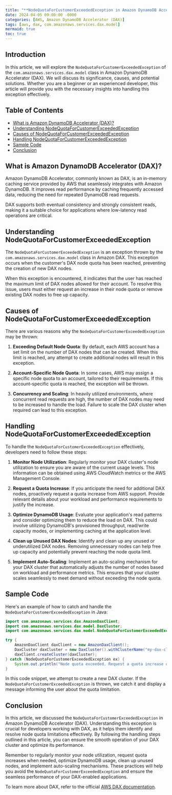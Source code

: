 ```yaml
---
title: "**NodeQuotaForCustomerExceededException in Amazon DynamoDB Accelerator (DAX)**"
date: 2024-04-05 09:00:00 -0000
categories: [AWS, Amazon DynamoDB Accelerator (DAX)]
tags: [aws, dax, com.amazonaws.services.dax.model]
mermaid: true
toc: true
---
```



## Introduction

In this article, we will explore the `NodeQuotaForCustomerExceededException` of the `com.amazonaws.services.dax.model` class in Amazon DynamoDB Accelerator (DAX). We will discuss its significance, causes, and potential solutions. Whether you are a beginner or an experienced developer, this article will provide you with the necessary insights into handling this exception effectively.

## Table of Contents

- [What is Amazon DynamoDB Accelerator (DAX)?](#what-is-amazon-dynamodb-accelerator-dax)
- [Understanding NodeQuotaForCustomerExceededException](#understanding-nodequotaforcustomerexception)
- [Causes of NodeQuotaForCustomerExceededException](#causes-of-nodequotaforcustomerexception)
- [Handling NodeQuotaForCustomerExceededException](#handling-nodequotaforcustomerexception)
- [Sample Code](#sample-code)
- [Conclusion](#conclusion)

## What is Amazon DynamoDB Accelerator (DAX)?

Amazon DynamoDB Accelerator, commonly known as DAX, is an in-memory caching service provided by AWS that seamlessly integrates with Amazon DynamoDB. It improves read performance by caching frequently accessed data, reducing the need for repeated DynamoDB read requests.

DAX supports both eventual consistency and strongly consistent reads, making it a suitable choice for applications where low-latency read operations are critical.

## Understanding NodeQuotaForCustomerExceededException

The `NodeQuotaForCustomerExceededException` is an exception thrown by the `com.amazonaws.services.dax.model` class in Amazon DAX. This exception occurs when the customer's DAX node quota has been reached, preventing the creation of new DAX nodes.

When this exception is encountered, it indicates that the user has reached the maximum limit of DAX nodes allowed for their account. To resolve this issue, users must either request an increase in their node quota or remove existing DAX nodes to free up capacity.

## Causes of NodeQuotaForCustomerExceededException

There are various reasons why the `NodeQuotaForCustomerExceededException` may be thrown:

1. **Exceeding Default Node Quota**: By default, each AWS account has a set limit on the number of DAX nodes that can be created. When this limit is reached, any attempt to create additional nodes will result in this exception.

2. **Account-Specific Node Quota**: In some cases, AWS may assign a specific node quota to an account, tailored to their requirements. If this account-specific quota is reached, the exception will be thrown.

3. **Concurrency and Scaling**: In heavily utilized environments, where concurrent read requests are high, the number of DAX nodes may need to be increased to handle the load. Failure to scale the DAX cluster when required can lead to this exception.

## Handling NodeQuotaForCustomerExceededException

To handle the `NodeQuotaForCustomerExceededException` effectively, developers need to follow these steps:

1. **Monitor Node Utilization**: Regularly monitor your DAX cluster's node utilization to ensure you are aware of the current usage levels. This information can be obtained using AWS CloudWatch metrics or the AWS Management Console.

2. **Request a Quota Increase**: If you anticipate the need for additional DAX nodes, proactively request a quota increase from AWS support. Provide relevant details about your workload and performance requirements to justify the increase.

3. **Optimize DynamoDB Usage**: Evaluate your application's read patterns and consider optimizing them to reduce the load on DAX. This could involve utilizing DynamoDB's provisioned throughput, read/write capacity modes, or implementing caching at the application level.

4. **Clean up Unused DAX Nodes**: Identify and clean up any unused or underutilized DAX nodes. Removing unnecessary nodes can help free up capacity and potentially prevent reaching the node quota limit.

5. **Implement Auto-Scaling**: Implement an auto-scaling mechanism for your DAX cluster that automatically adjusts the number of nodes based on workload and performance metrics. This ensures that your cluster scales seamlessly to meet demand without exceeding the node quota.

## Sample Code

Here's an example of how to catch and handle the `NodeQuotaForCustomerExceededException` in Java:

```java
import com.amazonaws.services.dax.AmazonDaxClient;
import com.amazonaws.services.dax.model.DaxCluster;
import com.amazonaws.services.dax.model.NodeQuotaForCustomerExceededException;

try {
    AmazonDaxClient daxClient = new AmazonDaxClient();
    DaxCluster daxCluster = new DaxCluster().withClusterName("my-dax-cluster");
    daxClient.createCluster(daxCluster);
} catch (NodeQuotaForCustomerExceededException ex) {
    System.out.println("Node quota exceeded. Request a quota increase or clean up unused nodes.");
}
```

In this code snippet, we attempt to create a new DAX cluster. If the `NodeQuotaForCustomerExceededException` is thrown, we catch it and display a message informing the user about the quota limitation.

## Conclusion

In this article, we discussed the `NodeQuotaForCustomerExceededException` in Amazon DynamoDB Accelerator (DAX). Understanding this exception is crucial for developers working with DAX, as it helps them identify and resolve node quota limitations effectively. By following the handling steps outlined in this article, you can ensure the smooth operation of your DAX cluster and optimize its performance.

Remember to regularly monitor your node utilization, request quota increases when needed, optimize DynamoDB usage, clean up unused nodes, and implement auto-scaling mechanisms. These practices will help you avoid the `NodeQuotaForCustomerExceededException` and ensure the seamless performance of your DAX-enabled applications.

To learn more about DAX, refer to the official [AWS DAX documentation](https://docs.aws.amazon.com/amazondynamodb/latest/developerguide/DAX.html).
